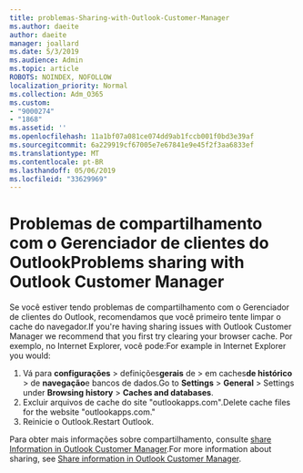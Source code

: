 ```yaml
---
title: problemas-Sharing-with-Outlook-Customer-Manager
ms.author: daeite
author: daeite
manager: joallard
ms.date: 5/3/2019
ms.audience: Admin
ms.topic: article
ROBOTS: NOINDEX, NOFOLLOW
localization_priority: Normal
ms.collection: Adm_O365
ms.custom:
- "9000274"
- "1868"
ms.assetid: ''
ms.openlocfilehash: 11a1bf07a081ce074dd9ab1fccb001f0bd3e39af
ms.sourcegitcommit: 6a229919cf67005e7e67841e9e45f2f3aa6833ef
ms.translationtype: MT
ms.contentlocale: pt-BR
ms.lasthandoff: 05/06/2019
ms.locfileid: "33629969"
---
```

# <a name="problems-sharing-with-outlook-customer-manager"></a><span data-ttu-id="37e6b-102">Problemas de compartilhamento com o Gerenciador de clientes do Outlook</span><span class="sxs-lookup"><span data-stu-id="37e6b-102">Problems sharing with Outlook Customer Manager</span></span> 

<span data-ttu-id="37e6b-103">Se você estiver tendo problemas de compartilhamento com o Gerenciador de clientes do Outlook, recomendamos que você primeiro tente limpar o cache do navegador.</span><span class="sxs-lookup"><span data-stu-id="37e6b-103">If you're having sharing issues with Outlook Customer Manager we recommend that you first try clearing your browser cache.</span></span> <span data-ttu-id="37e6b-104">Por exemplo, no Internet Explorer, você pode:</span><span class="sxs-lookup"><span data-stu-id="37e6b-104">For example in Internet Explorer you would:</span></span>
1. <span data-ttu-id="37e6b-105">Vá para **configurações** > definições**gerais** de > em caches**de histórico** > de **navegação**e bancos de dados.</span><span class="sxs-lookup"><span data-stu-id="37e6b-105">Go to **Settings** > **General** > Settings under **Browsing history** > **Caches and databases**.</span></span>
2. <span data-ttu-id="37e6b-106">Excluir arquivos de cache do site "outlookapps.com".</span><span class="sxs-lookup"><span data-stu-id="37e6b-106">Delete cache files for the website "outlookapps.com."</span></span>
3. <span data-ttu-id="37e6b-107">Reinicie o Outlook.</span><span class="sxs-lookup"><span data-stu-id="37e6b-107">Restart Outlook.</span></span>

<span data-ttu-id="37e6b-108">Para obter mais informações sobre compartilhamento, consulte [share Information in Outlook Customer Manager](https://support.office.com/article/4f26cc69-67da-4cd5-b344-02d1a4799310%20).</span><span class="sxs-lookup"><span data-stu-id="37e6b-108">For more information about sharing, see [Share information in Outlook Customer Manager](https://support.office.com/article/4f26cc69-67da-4cd5-b344-02d1a4799310%20).</span></span> 